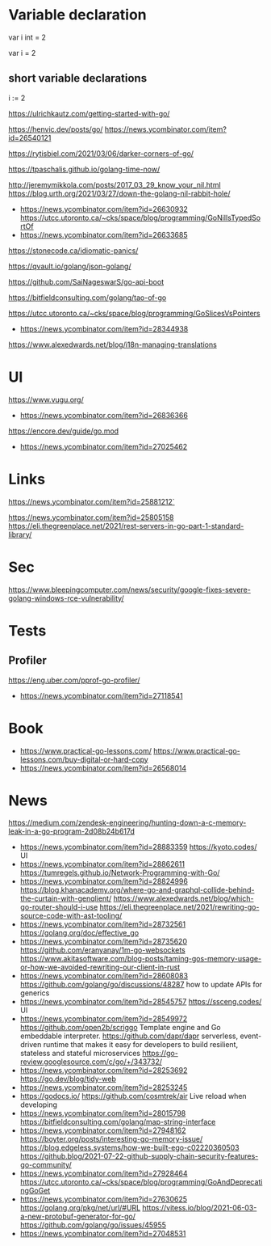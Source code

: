 # Variable declaration
var i int = 2

var i = 2

## short variable declarations
i := 2

https://ulrichkautz.com/getting-started-with-go/

https://henvic.dev/posts/go/
https://news.ycombinator.com/item?id=26540121

https://rytisbiel.com/2021/03/06/darker-corners-of-go/

https://tpaschalis.github.io/golang-time-now/

http://jeremymikkola.com/posts/2017_03_29_know_your_nil.html
https://blog.urth.org/2021/03/27/down-the-golang-nil-rabbit-hole/
* https://news.ycombinator.com/item?id=26630932
https://utcc.utoronto.ca/~cks/space/blog/programming/GoNilIsTypedSortOf
* https://news.ycombinator.com/item?id=26633685

https://stonecode.ca/idiomatic-panics/

https://qvault.io/golang/json-golang/

https://github.com/SaiNageswarS/go-api-boot

https://bitfieldconsulting.com/golang/tao-of-go

https://utcc.utoronto.ca/~cks/space/blog/programming/GoSlicesVsPointers
* https://news.ycombinator.com/item?id=28344938

https://www.alexedwards.net/blog/i18n-managing-translations

# UI
https://www.vugu.org/
* https://news.ycombinator.com/item?id=26836366

https://encore.dev/guide/go.mod
* https://news.ycombinator.com/item?id=27025462

# Links
https://news.ycombinator.com/item?id=25881212`

https://news.ycombinator.com/item?id=25805158 https://eli.thegreenplace.net/2021/rest-servers-in-go-part-1-standard-library/

# Sec

https://www.bleepingcomputer.com/news/security/google-fixes-severe-golang-windows-rce-vulnerability/

# Tests

## Profiler
https://eng.uber.com/pprof-go-profiler/
* https://news.ycombinator.com/item?id=27118541

# Book
* https://www.practical-go-lessons.com/  https://www.practical-go-lessons.com/buy-digital-or-hard-copy
 * https://news.ycombinator.com/item?id=26568014

# News
https://medium.com/zendesk-engineering/hunting-down-a-c-memory-leak-in-a-go-program-2d08b24b617d
* https://news.ycombinator.com/item?id=28883359
https://kyoto.codes/ UI
* https://news.ycombinator.com/item?id=28862611
https://tumregels.github.io/Network-Programming-with-Go/
* https://news.ycombinator.com/item?id=28824996
https://blog.khanacademy.org/where-go-and-graphql-collide-behind-the-curtain-with-genqlient/
https://www.alexedwards.net/blog/which-go-router-should-i-use
https://eli.thegreenplace.net/2021/rewriting-go-source-code-with-ast-tooling/
* https://news.ycombinator.com/item?id=28732561
https://golang.org/doc/effective_go
* https://news.ycombinator.com/item?id=28735620
https://github.com/eranyanay/1m-go-websockets
https://www.akitasoftware.com/blog-posts/taming-gos-memory-usage-or-how-we-avoided-rewriting-our-client-in-rust
* https://news.ycombinator.com/item?id=28608083
https://github.com/golang/go/discussions/48287 how to update APIs for generics
* https://news.ycombinator.com/item?id=28545757
https://ssceng.codes/ UI
* https://news.ycombinator.com/item?id=28549972
https://github.com/open2b/scriggo Template engine and Go embeddable interpreter.
https://github.com/dapr/dapr serverless, event-driven runtime that makes it easy for developers to build resilient, stateless and stateful microservices
https://go-review.googlesource.com/c/go/+/343732/
* https://news.ycombinator.com/item?id=28253692
https://go.dev/blog/tidy-web
* https://news.ycombinator.com/item?id=28253245
 * https://godocs.io/
https://github.com/cosmtrek/air Live reload when developing
* https://news.ycombinator.com/item?id=28015798
https://bitfieldconsulting.com/golang/map-string-interface
* https://news.ycombinator.com/item?id=27948162
https://boyter.org/posts/interesting-go-memory-issue/
https://blog.edgeless.systems/how-we-built-ego-c02220360503
https://github.blog/2021-07-22-github-supply-chain-security-features-go-community/
* https://news.ycombinator.com/item?id=27928464
https://utcc.utoronto.ca/~cks/space/blog/programming/GoAndDeprecatingGoGet
* https://news.ycombinator.com/item?id=27630625
https://golang.org/pkg/net/url/#URL
https://vitess.io/blog/2021-06-03-a-new-protobuf-generator-for-go/
https://github.com/golang/go/issues/45955
* https://news.ycombinator.com/item?id=27048531